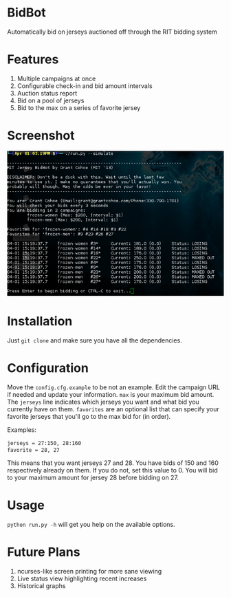 # BidBot
Automatically bid on jerseys auctioned off through the RIT bidding system

# Features
1. Multiple campaigns at once
1. Configurable check-in and bid amount intervals
1. Auction status report
1. Bid on a pool of jerseys
1. Bid to the max on a series of favorite jersey

# Screenshot
![Demo](/screenshot.png "Screenshot of current bid status")

# Installation
Just ```git clone``` and make sure you have all the dependencies.

# Configuration
Move the ```config.cfg.example``` to be not an example. Edit the campaign URL if needed and update your information. ```max``` is your maximum bid amount. The ```jerseys``` line indicates which jerseys you want and what bid you currently have on them. ```favorites``` are an optional list that can specify your favorite jerseys that you'll go to the max bid for (in order).

Examples:
```
jerseys = 27:150, 28:160
favorite = 28, 27
```
This means that you want jerseys 27 and 28. You have bids of 150 and 160 respectively already on them. If you do not, set this value to 0. You will bid to your maximum amount for jersey 28 before bidding on 27.

# Usage
```python run.py -h``` will get you help on the available options.

# Future Plans
1. ncurses-like screen printing for more sane viewing
1. Live status view highlighting recent increases
1. Historical graphs

